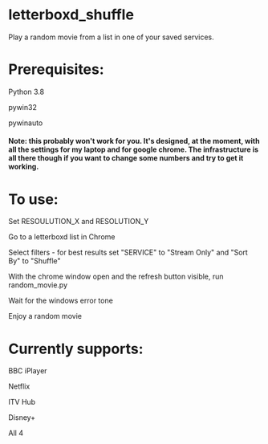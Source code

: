# letterboxd_shuffle
Play a random movie from a list in one of your saved services.

# Prerequisites:

Python 3.8

pywin32

pywinauto



#### Note: this probably won't work for you. It's designed, at the moment, with all the settings for my laptop and for google chrome. The infrastructure is all there though if you want to change some numbers and try to get it working.

# To use:

Set RESOULUTION_X and RESOLUTION_Y

Go to a letterboxd list in Chrome

Select filters - for best results set "SERVICE" to "Stream Only" and "Sort By" to "Shuffle"

With the chrome window open and the refresh button visible, run random_movie.py

Wait for the windows error tone

Enjoy a random movie



# Currently supports:

BBC iPlayer

Netflix

ITV Hub

Disney+

All 4
